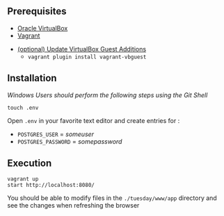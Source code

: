 ## Prerequisites
+ [Oracle VirtualBox](https://www.virtualbox.org/wiki/Downloads)
+ [Vagrant](https://www.vagrantup.com/downloads.html)
* [(optional) Update VirtualBox Guest Additions](https://github.com/dotless-de/vagrant-vbguest)
  * `vagrant plugin install vagrant-vbguest`


## Installation
*Windows Users should perform the following steps using the Git Shell*

```shell
touch .env
```

Open `.env` in your favorite text editor and create entries for :

+ `POSTGRES_USER` = _someuser_
+ `POSTGRES_PASSWORD` = _somepassword_

## Execution
```shell
vagrant up
start http://localhost:8080/
```

You should be able to modify files in the `./tuesday/www/app` directory and 
see the changes when refreshing the browser
